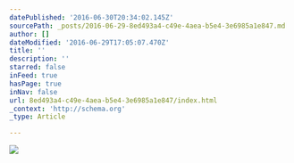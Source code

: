 ```yaml
---
datePublished: '2016-06-30T20:34:02.145Z'
sourcePath: _posts/2016-06-29-8ed493a4-c49e-4aea-b5e4-3e6985a1e847.md
author: []
dateModified: '2016-06-29T17:05:07.470Z'
title: ''
description: ''
starred: false
inFeed: true
hasPage: true
inNav: false
url: 8ed493a4-c49e-4aea-b5e4-3e6985a1e847/index.html
_context: 'http://schema.org'
_type: Article

---
```

![](https://imgflo.herokuapp.com/graph/vahj1ThiexotieMo/f43792d8e9f317ca2e7f73b3f76ef4db/croprotate.jpg?cropheight=2618&cropwidth=3961&degrees=0&input=https%3A%2F%2Fthe-grid-user-content.s3-us-west-2.amazonaws.com%2Fa9fc0bab-d2f1-466b-9d35-af3881e6e055.jpg&x=0&y=0)